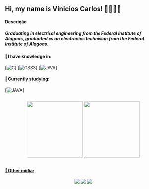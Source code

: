 ## Hi, my name is Vinicios Carlos! 👋👨🏽‍💻

#### Descrição

##### Graduating in electrical engineering from the Federal Institute of Alagoas, graduated as an electronics technician from the Federal Institute of Alagoas.

#### 🚀I have knowledge in:

[![C](<img src="https://cdn.jsdelivr.net/gh/devicons/devicon@latest/icons/c/c-original.svg" />)]
[![CSS3](https://img.shields.io/badge/CSS3-1572B6?style=for-the-badge&logo=css3&logoColor=white)]
[![JAVA](https://img.shields.io/badge/Java-ED8B00?style=for-the-badge&logo=openjdk&logoColor=white)]

#### 🌱Currently studying:

[![JAVA](https://img.shields.io/badge/Java-ED8B00?style=for-the-badge&logo=openjdk&logoColor=white)]


##
<div align="center">
  
  <a href="https://github.com/vrsscarlos">
  <img height="180em" src="https://github-readme-stats.vercel.app/api?username=vrsscarlos&show_icons=true&theme=dracula"/>
  <img height="180em" src="https://github-readme-stats.vercel.app/api/top-langs/?username=vrsscarlos&layout=compact&theme=dracula"/>
    
</div>

##

#### 📲Other midia:
<div align="center">

<a href="https://www.instagram.com/_vrcarlos" target="_blank"><img src="https://img.shields.io/badge/Instagram-E4405F?style=for-the-badge&logo=instagram&logoColor=white" target="_blank"></a>
<a href="https://www.linkedin.com/in/vinicios-carlos/" target="_blank"><img src="https://img.shields.io/badge/LinkedIn-0077B5?style=for-the-badge&logo=linkedin&logoColor=white" target="_blank"></a>
<a href="https://open.spotify.com/user/zpmy7nr4wh19shxpzx4srskl2?si=D_rHuRvgSQqpp9DIsxWx1g" target="_blank"><img src="https://img.shields.io/badge/Spotify-1ED760?&style=for-the-badge&logo=spotify&logoColor=white" target="_blank"></a> 

</div>


<!--
**vrsscarlos/vrsscarlos** is a ✨ _special_ ✨ repository because its `README.md` (this file) appears on your GitHub profile.

Here are some ideas to get you started:

- 🔭 I’m currently working on ...
- 🌱 I’m currently learning ...
- 👯 I’m looking to collaborate on ...
- 🤔 I’m looking for help with ...
- 💬 Ask me about ...
- 📫 How to reach me: ...
- 😄 Pronouns: ...
- ⚡ Fun fact: ...
-->
